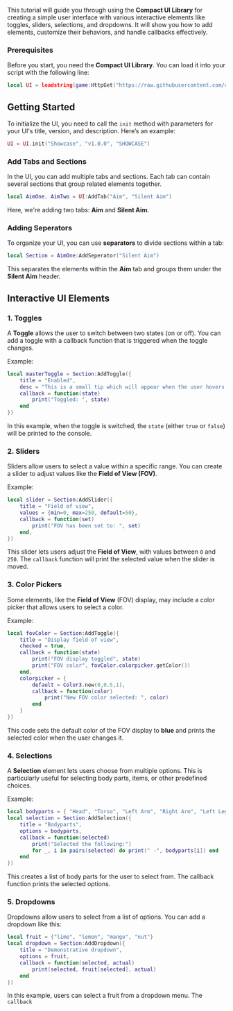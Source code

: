 This tutorial will guide you through using the **Compact UI Library** for creating a simple user interface with various interactive elements like toggles, sliders, selections, and dropdowns. It will show you how to add elements, customize their behaviors, and handle callbacks effectively.

### Prerequisites
Before you start, you need the **Compact UI Library**. You can load it into your script with the following line:

```lua
local UI = loadstring(game:HttpGet("https://raw.githubusercontent.com/cueshut/saves/main/compact"))()
```

## Getting Started

To initialize the UI, you need to call the `init` method with parameters for your UI's title, version, and description. Here’s an example:

```lua
UI = UI.init("Showcase", "v1.0.0", "SHOWCASE")
```

### Add Tabs and Sections

In the UI, you can add multiple tabs and sections. Each tab can contain several sections that group related elements together.

```lua
local AimOne, AimTwo = UI:AddTab("Aim", "Silent Aim")
```

Here, we're adding two tabs: **Aim** and **Silent Aim**.

### Adding Seperators

To organize your UI, you can use **separators** to divide sections within a tab:

```lua
local Section = AimOne:AddSeperator("Silent Aim")
```

This separates the elements within the **Aim** tab and groups them under the **Silent Aim** header.

## Interactive UI Elements

### 1. **Toggles**

A **Toggle** allows the user to switch between two states (on or off). You can add a toggle with a callback function that is triggered when the toggle changes.

Example:

```lua
local masterToggle = Section:AddToggle({
    title = "Enabled",
    desc = "This is a small tip which will appear when the user hovers over this toggle.",
    callback = function(state)
        print("Toggled: ", state)
    end
})
```

In this example, when the toggle is switched, the `state` (either `true` or `false`) will be printed to the console.

### 2. **Sliders**

Sliders allow users to select a value within a specific range. You can create a slider to adjust values like the **Field of View (FOV)**.

Example:

```lua
local slider = Section:AddSlider({
    title = "Field of view",
    values = {min=0, max=250, default=50},
    callback = function(set)
        print("FOV has been set to: ", set)
    end,
})
```

This slider lets users adjust the **Field of View**, with values between `0` and `250`. The `callback` function will print the selected value when the slider is moved.

### 3. **Color Pickers**

Some elements, like the **Field of View** (FOV) display, may include a color picker that allows users to select a color.

Example:

```lua
local fovColor = Section:AddToggle({
    title = "Display field of view",
    checked = true,
    callback = function(state)
        print("FOV display toggled", state)
        print("FOV color", fovColor.colorpicker.getColor())
    end,
    colorpicker = {
        default = Color3.new(0,0.5,1),
        callback = function(color)
            print("New FOV color selected: ", color)
        end
    }
})
```

This code sets the default color of the FOV display to **blue** and prints the selected color when the user changes it.

### 4. **Selections**

A **Selection** element lets users choose from multiple options. This is particularly useful for selecting body parts, items, or other predefined choices.

Example:

```lua
local bodyparts = { "Head", "Torso", "Left Arm", "Right Arm", "Left Leg", "Right Arm" }
local selection = Section:AddSelection({
    title = "Bodyparts",
    options = bodyparts,
    callback = function(selected)
        print("Selected the following:")
        for _, i in pairs(selected) do print(" -", bodyparts[i]) end
    end
})
```

This creates a list of body parts for the user to select from. The callback function prints the selected options.

### 5. **Dropdowns**

Dropdowns allow users to select from a list of options. You can add a dropdown like this:

```lua
local fruit = {"lime", "lemon", "mango", "nut"}
local dropdown = Section:AddDropdown({
    title = "Demonstrative dropdown",
    options = fruit,
    callback = function(selected, actual)
        print(selected, fruit[selected], actual)
    end
})
```

In this example, users can select a fruit from a dropdown menu. The `callback`
